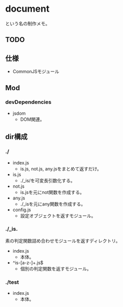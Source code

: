 # document
という名の制作メモ。

## TODO


## 仕様
* CommonJSモジュール


## Mod

### devDependencies
* jsdom
    - DOM関連。


## dir構成

### ./
* index.js
    - is.js, not.js, any.jsをまとめて返すだけ。
* is.js
    - ./\_is/を可変長引数化する。
* not.js
    - is.jsを元にnot関数を作成する。
* any.js
    - ./\_isを元にany関数を作成する。
* config.js
    - 設定オブジェクトを返すモジュール。

### ./\_is.
素の判定関数詰め合わせモジュールを返すディレクトリ。
* index.js
    - 本体。
* ^is-[a-z-]+\.js$
    - 個別の判定関数を返すモジュール。

### ./test
* index.js
    - 本体。
